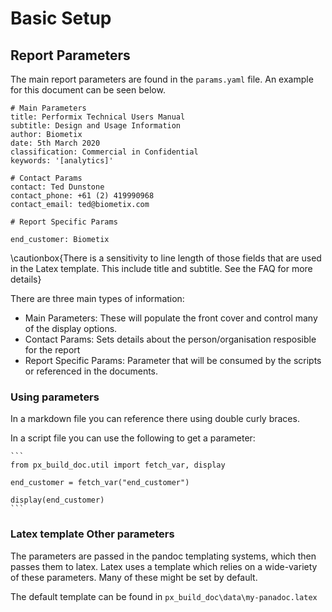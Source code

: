 # Basic Setup

## Report Parameters

The main report parameters are found in the `params.yaml` file. An example for this document can be seen below.

    # Main Parameters
    title: Performix Technical Users Manual
    subtitle: Design and Usage Information
    author: Biometix
    date: 5th March 2020
    classification: Commercial in Confidential
    keywords: '[analytics]'

    # Contact Params
    contact: Ted Dunstone
    contact_phone: +61 (2) 419990968
    contact_email: ted@biometix.com
    
    # Report Specific Params

    end_customer: Biometix

\cautionbox{There is a sensitivity to line length of those fields that are used in the Latex template. This include title and subtitle. See the FAQ for more details}

There are three main types of information:

* Main Parameters: These will populate the front cover and control many of the display options.
* Contact Params: Sets details about the person/organisation resposible for the report
* Report Specific Params: Parameter that will be consumed by the scripts or referenced in the documents.

### Using parameters

In a markdown file you can reference there using double curly braces.

In a script file you can use the following to get a parameter:

    ```
    from px_build_doc.util import fetch_var, display

    end_customer = fetch_var("end_customer")

    display(end_customer)
    ```

### Latex template Other parameters

The parameters are passed in the pandoc templating systems, which then passes them to latex. Latex uses a template which relies on a wide-variety of these parameters. Many of these might be set by default.

The default template can be found in `px_build_doc\data\my-panadoc.latex`
